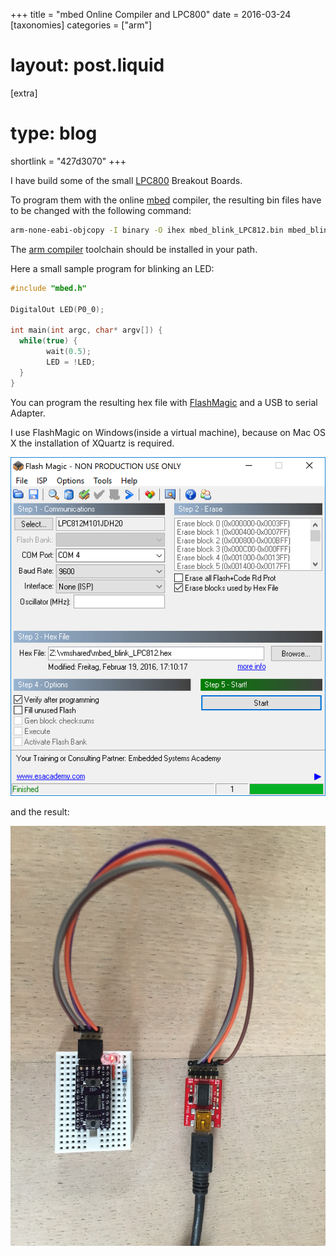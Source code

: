 +++
title = "mbed Online Compiler and LPC800"
date = 2016-03-24
[taxonomies]
categories = ["arm"]
# layout: post.liquid
[extra]
# type: blog
shortlink = "427d3070"
+++

I have build some of the small [LPC800](https://github.com/cpldcpu/LPC812breakout) Breakout
Boards.

To program them with the online [mbed](https://os.mbed.com) compiler,
the resulting bin files have to be changed with the following command:

```bash
arm-none-eabi-objcopy -I binary -O ihex mbed_blink_LPC812.bin mbed_blink_LPC812.hex
```

The [arm compiler](https://launchpad.net/gcc-arm-embedded) toolchain should be installed in your path.

<!-- more -->

Here a small sample program for blinking an LED:

```cpp
#include "mbed.h"

DigitalOut LED(P0_0);

int main(int argc, char* argv[]) {
  while(true) {
        wait(0.5);
        LED = !LED;
  }
}
```

You can program the resulting hex file with [FlashMagic](http://www.flashmagictool.com)
and a USB to serial Adapter.

I use FlashMagic on Windows(inside a virtual machine), because on Mac OS X the installation
of XQuartz is required.

![FlashMagic Screenshot](FlashMagic.png)

and the result:

![Blinking LPC812](LPC800_blink.jpg)
